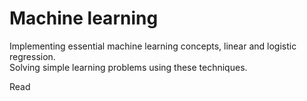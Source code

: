 # Machine learning
Implementing essential machine learning concepts, linear and logistic regression.  
Solving simple learning problems using these techniques.  

Read 
